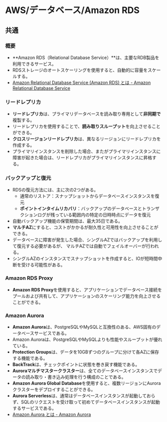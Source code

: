 # AWS/データベース/Amazon RDS

## 共通

### 概要

- **Amazon RDS（Relational Database Service）**は、主要なRDB製品を利用できるサービス。
- RDSストレージのオートスケーリングを使用すると、自動的に容量をスケールする。
- [Amazon Relational Database Service (Amazon RDS) とは - Amazon Relational Database Service](https://docs.aws.amazon.com/ja_jp/AmazonRDS/latest/UserGuide/Welcome.html)

### リードレプリカ

- **リードレプリカ**は、プライマリデータベースを読み取り専用として**非同期で**複製する。
- リードレプリカを使用することで、**読み取りスループット**を向上させることができる。
- **クロスリージョンリードレプリカ**は、異なるリージョンにリードレプリカを作成する。
- プライマリインスタンスを削除した場合、またがプライマリインスタンスに障害が起きた場合は、リードレプリカがプライマリインスタンスに昇格する。

### バックアップと復元

- RDSの復元方法には、主に次の2つがある。
  - 通常のリストア：スナップショットからデータベースインスタンスを復元
  - **ポイントインタイムリカバリ**：バックアップのデータベースとトランザクションログが残っている範囲内の特定の日時時点にデータを復元
- 自動バックアップ機能の保管期間は、最大35日である。
- **マルチAZ**にすると、コストがかかるが耐久性と可用性を向上させることができる。
- データベースに障害が発生した場合、シングルAZではバックアップを利用して復元する必要があるが、
  マルチAZでは自動でフェイルオーバーが行われる。
- シングルAZのインスタンスでスナップショットを作成すると、IOが短時間中断を受ける可能性がある。

### Amazon RDS Proxy

- **Amazon RDS Proxy**を使用すると、アプリケーションでデータベース接続をプールおよび共有して、アプリケーションのスケーリング能力を向上させることができる。

### Amazon Aurora

- **Amazon Aurora**は、PostgreSQLやMySQLと互換性のある、AWS固有のデータベースサービスである。
- Amazon Auroraは、PostgreSQLやMySQLよりも性能やスループットが優れている。
- **Protection Groups**は、データを10GBずつのグループに分けて各AZに保存する機能である。
- **BackTrack**は、チェックポイントに状態を巻き戻す機能である。
- **Auroraマルチマスタークラスター**は、全てのデータベースインスタンスでデータの読み取り・書き込み処理を行う構成のことである。
- **Amazon Aurora Global Database**を使用すると、複数リージョンにAuroraクラスターをデプロイすることができる。
- **Aurora Serverless**は、通常はデータベースインスタンスが起動しておらず、SQLのリクエストを受け取って初めてデータベースインスタンスが起動するサービスである。
- [Amazon Aurora とは - Amazon Aurora](https://docs.aws.amazon.com/ja_jp/AmazonRDS/latest/AuroraUserGuide/CHAP_AuroraOverview.html)
